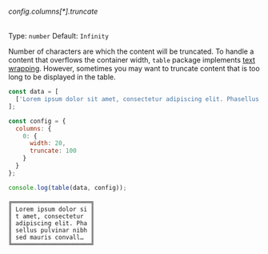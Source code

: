 ###### config.columns[*].truncate
Type: `number`
Default: `Infinity`

Number of characters are which the content will be truncated.
To handle a content that overflows the container width, `table` package implements [text wrapping](#table-usage-text-wrapping). However, sometimes you may want to truncate content that is too long to be displayed in the table.

```js
const data = [
  ['Lorem ipsum dolor sit amet, consectetur adipiscing elit. Phasellus pulvinar nibh sed mauris convallis dapibus. Nunc venenatis tempus nulla sit amet viverra.']
];

const config = {
  columns: {
    0: {
      width: 20,
      truncate: 100
    }
  }
};

console.log(table(data, config));
```

```
╔══════════════════════╗
║ Lorem ipsum dolor si ║
║ t amet, consectetur  ║
║ adipiscing elit. Pha ║
║ sellus pulvinar nibh ║
║ sed mauris convall…  ║
╚══════════════════════╝
```
